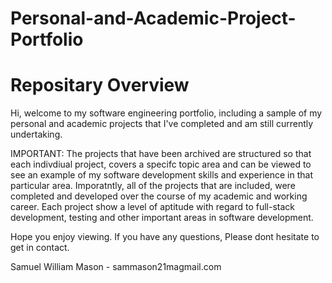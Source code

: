 # Personal-and-Academic-Project-Portfolio

# Repositary Overview
Hi, welcome to my software engineering portfolio, including a sample of my personal and academic projects that I've completed and am still currently undertaking.

IMPORTANT: The projects that have been archived are structured so that each indivdiual project, covers a specifc topic area and can be viewed to see an example of my software development skills and experience in that particular area. Imporatntly, all of the projects that are included, were completed and developed over the course of my academic and working career. Each project show a level of aptitude with regard to full-stack development, testing and other important areas in software development.

Hope you enjoy viewing. If you have any questions, Please dont hesitate to get in contact.

Samuel William Mason - sammason21magmail.com
